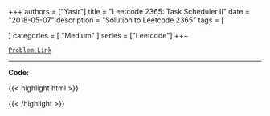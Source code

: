 
+++
authors = ["Yasir"]
title = "Leetcode 2365: Task Scheduler II"
date = "2018-05-07"
description = "Solution to Leetcode 2365"
tags = [
    
]
categories = [
    "Medium"
]
series = ["Leetcode"]
+++



[`Problem Link`](https://leetcode.com/problems/task-scheduler-ii/description/)

---

**Code:**

{{< highlight html >}}

{{< /highlight >}}

